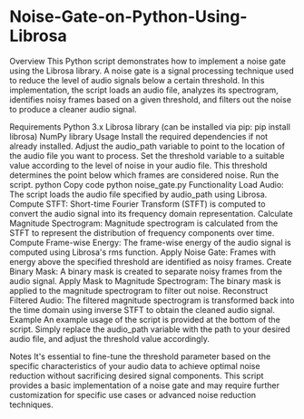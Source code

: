 # Noise-Gate-on-Python-Using-Librosa
Overview
This Python script demonstrates how to implement a noise gate using the Librosa library. A noise gate is a signal processing technique used to reduce the level of audio signals below a certain threshold. In this implementation, the script loads an audio file, analyzes its spectrogram, identifies noisy frames based on a given threshold, and filters out the noise to produce a cleaner audio signal.

Requirements
Python 3.x
Librosa library (can be installed via pip: pip install librosa)
NumPy library
Usage
Install the required dependencies if not already installed.
Adjust the audio_path variable to point to the location of the audio file you want to process.
Set the threshold variable to a suitable value according to the level of noise in your audio file. This threshold determines the point below which frames are considered noise.
Run the script.
python
Copy code
python noise_gate.py
Functionality
Load Audio: The script loads the audio file specified by audio_path using Librosa.
Compute STFT: Short-time Fourier Transform (STFT) is computed to convert the audio signal into its frequency domain representation.
Calculate Magnitude Spectrogram: Magnitude spectrogram is calculated from the STFT to represent the distribution of frequency components over time.
Compute Frame-wise Energy: The frame-wise energy of the audio signal is computed using Librosa's rms function.
Apply Noise Gate: Frames with energy above the specified threshold are identified as noisy frames.
Create Binary Mask: A binary mask is created to separate noisy frames from the audio signal.
Apply Mask to Magnitude Spectrogram: The binary mask is applied to the magnitude spectrogram to filter out noise.
Reconstruct Filtered Audio: The filtered magnitude spectrogram is transformed back into the time domain using inverse STFT to obtain the cleaned audio signal.
Example
An example usage of the script is provided at the bottom of the script. Simply replace the audio_path variable with the path to your desired audio file, and adjust the threshold value accordingly.

Notes
It's essential to fine-tune the threshold parameter based on the specific characteristics of your audio data to achieve optimal noise reduction without sacrificing desired signal components.
This script provides a basic implementation of a noise gate and may require further customization for specific use cases or advanced noise reduction techniques.
